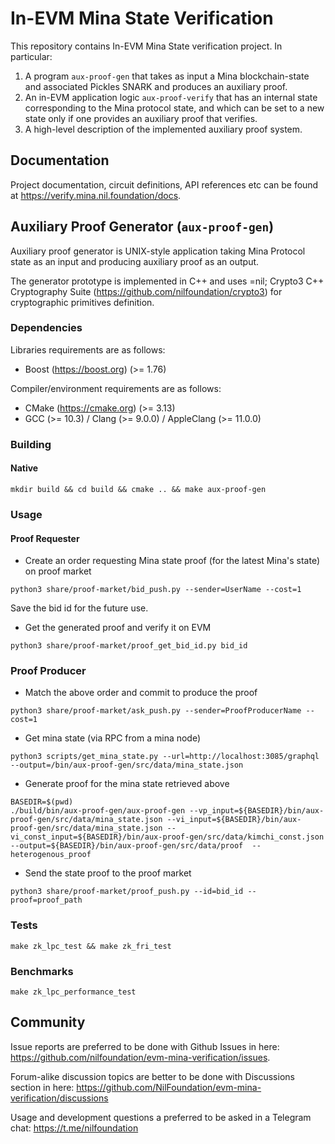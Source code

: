 # In-EVM Mina State Verification

This repository contains In-EVM Mina State verification project. In particular:

1. A program `aux-proof-gen` that takes as input a Mina blockchain-state and associated Pickles SNARK and produces an auxiliary proof. 
2. An in-EVM application logic `aux-proof-verify` that has an internal state corresponding to the Mina protocol state, and which can be set to a new state only if one provides an auxiliary proof that verifies.
3. A high-level description of the implemented auxiliary proof system.

## Documentation

Project documentation, circuit definitions, API references etc can be found at https://verify.mina.nil.foundation/docs.

## Auxiliary Proof Generator (`aux-proof-gen`)

Auxiliary proof generator is UNIX-style application taking Mina Protocol state as an input and producing auxiliary proof as an output. 

The generator prototype is implemented in C++ and uses =nil; Crypto3 C++ Cryptography Suite (https://github.com/nilfoundation/crypto3) for cryptographic primitives definition.

### Dependencies

Libraries requirements are as follows:
* Boost (https://boost.org) (>= 1.76)

Compiler/environment requirements are as follows:
* CMake (https://cmake.org) (>= 3.13)
* GCC (>= 10.3) / Clang (>= 9.0.0) / AppleClang (>= 11.0.0)

### Building

#### Native

`mkdir build && cd build && cmake .. && make aux-proof-gen`

### Usage

#### Proof Requester
-  Create an order requesting Mina state proof (for the latest Mina's state) on proof market
```
python3 share/proof-market/bid_push.py --sender=UserName --cost=1
```
Save the bid id for the future use.

- Get the generated proof and verify it on EVM
```
python3 share/proof-market/proof_get_bid_id.py bid_id
```

### Proof Producer
- Match the above order and commit to produce the proof
```
python3 share/proof-market/ask_push.py --sender=ProofProducerName --cost=1
```

- Get mina state (via RPC from a mina node) 
```
python3 scripts/get_mina_state.py --url=http://localhost:3085/graphql --output=/bin/aux-proof-gen/src/data/mina_state.json
```
- Generate proof for the mina state retrieved above
```
BASEDIR=$(pwd)
./build/bin/aux-proof-gen/aux-proof-gen --vp_input=${BASEDIR}/bin/aux-proof-gen/src/data/mina_state.json --vi_input=${BASEDIR}/bin/aux-proof-gen/src/data/mina_state.json --vi_const_input=${BASEDIR}/bin/aux-proof-gen/src/data/kimchi_const.json --output=${BASEDIR}/bin/aux-proof-gen/src/data/proof  --heterogenous_proof
```

- Send the state proof to the proof market
```
python3 share/proof-market/proof_push.py --id=bid_id --proof=proof_path
```

### Tests

`make zk_lpc_test && make zk_fri_test`

### Benchmarks

`make zk_lpc_performance_test`

## Community

Issue reports are preferred to be done with Github Issues in here: https://github.com/nilfoundation/evm-mina-verification/issues.

Forum-alike discussion topics are better to be done with Discussions section in here: https://github.com/NilFoundation/evm-mina-verification/discussions

Usage and development questions a preferred to be asked in a Telegram chat: https://t.me/nilfoundation
